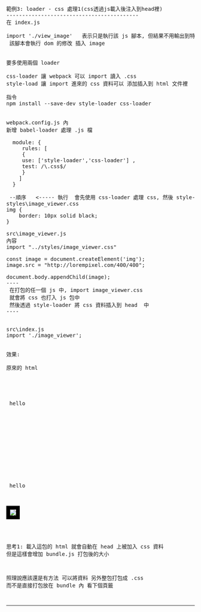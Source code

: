 
<pre>

範例3: loader - css 處理1(css透過js載入後注入到head裡)
------------------------------------------
在 index.js  

import './view_image'   表示只是執行該 js 腳本, 但結果不用輸出到特定變數
 該腳本會執行 dom 的修改 插入 image


要多使用兩個 loader

css-loader 讓 webpack 可以 import 讀入 .css
style-load 讓 import 進來的 css 資料可以 添加插入到 html 文件裡

指令
npm install --save-dev style-loader css-loader


webpack.config.js 內
新增 babel-loader 處理 .js 檔

  module: {
     rules: [
	 {
	 use: ['style-loader','css-loader'] ,
	 test: /\.css$/		
	 }
    ]
  }

 --順序   <----- 執行  會先使用 css-loader 處理 css, 然後 style-loader 接手處理
styles\image_viewer.css
img {
	border: 10px solid black;
}

src\image_viewer.js
內容 
import "../styles/image_viewer.css"     

const image = document.createElement('img');
image.src = "http://lorempixel.com/400/400";

document.body.appendChild(image);
----
 在打包的任一個 js 中, import image_viewer.css
 就會將 css 也打入 js 包中
 然後透過 style-loader 將 css 資料插入到 head  中
----


src\index.js
import './image_viewer';


效果:

原來的 html
<head>
</head>
<body>
  <p> hello</p>
  <script src="build/bundle.js"></script>
</body>



<html>
<head>
<style type="text/css">img {
	border: 10px solid black;
}</style>
</head>
<body>
  <p> hello</p>
  <script src="build/bundle.js"></script>
<img src="http://lorempixel.com/400/400">
</body>
</html>


思考1:
  載入這包的 html 就會自動在 head 上被加入 css 資料
  但是這樣會增加 bundle.js 打包後的大小
  
  照理說應該還是有方法 可以將資料 另外整包打包成 .css
  而不是直接打包放在 bundle  內
看下個頁籤

  
------------------------------------------

</pre>
